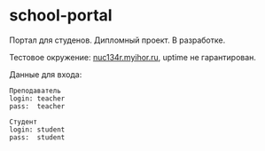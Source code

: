 # school-portal

Портал для студенов. Дипломный проект. В разработке.

Тестовое окружение: [nuc134r.myihor.ru](http://nuc134r.myihor.ru), uptime не гарантирован. 

Данные для входа:

```
Преподаватель
login: teacher
pass:  teacher

Студент
login: student
pass:  student
```
